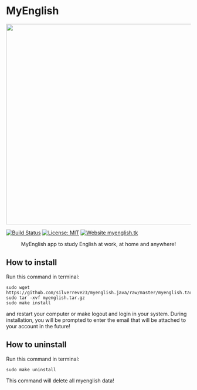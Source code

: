 # MyEnglish

<p align="center">
    <img src="https://lh3.googleusercontent.com/gmF-ueicbS6H7xdofqeNHdOqXuhCd3dlMtMBuSsgDy4UOzmC3vXd9RYOXJLg3cMY7C4EgrE5ci9nn26I0BTJbLVnlHwAgix437LjlxfnPOciZGqNUz6wzxFyw-otBlsekae8kon58l7H9FrLV-rP0V9-Yn65mkxOTdIhSlYzgEWGt596ajUbJgSi5ErXrVIDLeNp_MrYBoF81eegRxs3RlVrClnWACRZwAcwDRt95UopJt17cXcVvSdObAVVrWVNKDgbQbgId_vFzu1S3LE1eYND8IELLr1hBbTGze5cKJR_76kjvIYPy9zS_t3oWOOJD_vu-RoeDGKZYCMTed6rtRWokwfwpzzIZHBUmo5hIoGco3prZ-jOry6AT2S81nu5h_zu0WCriqks2CdPIYtedjTXRmz7uLR2lpnOc7eL_DGIxFLJsc5Mw7OSwgRuE5kFPbw6eEg9gOJf4VehCIJlmVE7BBUQQhmmphz0cqAqU5PnPvLyQeL-a1H2J3sFldWCCg_wS3jgd5wBV_BH2fgpkK4o3fFjfqFMJ_6X00Sn8y1CCq3_oyFcdpJRpfvhuRCwsX1bQ3sljKXYl-nwT50RMeCgHKqzhOHTaBt9L-MPqL_UcGsCnBN-rR_z0fcakqs0K5MeFSo9kbj49AlmBAKnbspz=w1080-h910-no" width="546">
</p>

[![Build Status](https://travis-ci.com/silverreve23/myenglish.java.svg?branch=master)](https://travis-ci.com/silverreve23/myenglish.java)
[![License: MIT](https://img.shields.io/badge/License-MIT-yellow.svg)](https://opensource.org/licenses/MIT)
[![Website myenglish.tk](https://img.shields.io/website-up-down-green-red/http/shields.io.svg)](http://myenglish.tk/)

<p align="center">     
    MyEnglish app to study English at work, at home and anywhere! 
</p>

## How to install

Run this command in terminal:

    sudo wget https://github.com/silverreve23/myenglish.java/raw/master/myenglish.tar.gz
    sudo tar -xvf myenglish.tar.gz
    sudo make install

and restart your computer or make logout and login in your system. During installation, 
you will be prompted to enter the email that will be attached to your account in the future!

## How to uninstall

Run this command in terminal:

    sudo make uninstall

This command will delete all myenglish data! 




